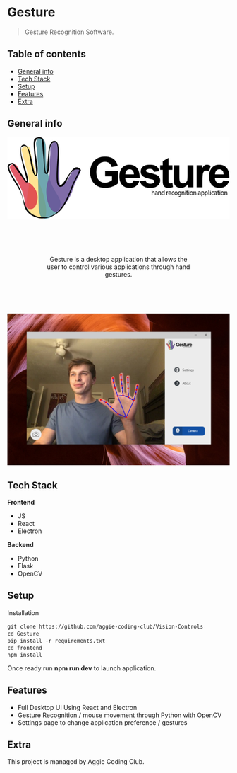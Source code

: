 # Gesture

> Gesture Recognition Software.

## Table of contents

- [General info](#general-info)
- [Tech Stack](#tech-stack)
- [Setup](#setup)
- [Features](#features)
- [Extra](#extra)

## General info

<p align="center">
    <img src="./assets/readme/blank.png" width="auto" />
</p>

<p align="center" style="margin: 2vh">
    Gesture is a desktop application that allows the user to control various applications through hand gestures.
</p>

<p align="center">
    <img src="./assets/readme/main.png" width="auto" />
</p>

<!-- <p align="center">
    <img src="./assets/readme/cam_off.png" width="auto" />
</p> -->

## Tech Stack

**Frontend**

- JS
- React
- Electron

**Backend**

- Python
- Flask
- OpenCV

## Setup

Installation

```
git clone https://github.com/aggie-coding-club/Vision-Controls
cd Gesture
pip install -r requirements.txt
cd frontend
npm install
```

Once ready run **npm run dev** to launch application.

## Features

- Full Desktop UI Using React and Electron
- Gesture Recognition / mouse movement through Python with OpenCV
- Settings page to change application preference / gestures

## Extra

This project is managed by Aggie Coding Club.
